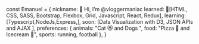 
const Emanuel = {
  nickname: 👋 Hi, I’m @vloggermaniac
  learned: 🌱[HTML, CSS, SASS, Bootstrap, Flexbox, Grid, Javascript, React, Redux],
  learning: [Typescript,NodeJs,Express,],
  soon: [Data Visualization with D3, JSON APIs and AJAX ],
  preferences: {
                animals: "Cat 😻 and Dogs ",
                food: "Pizza 🍕 and Icecream 🍦",
               sports: running, football
                },
}

<!---
vloggermaniac/vloggermaniac is a ✨ special ✨ repository because its `README.md` (this file) appears on your GitHub profile.
You can click the Preview link to take a look at your changes.
--->

